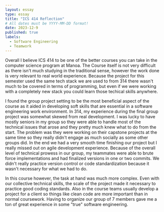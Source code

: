 ```yaml
---
layout: essay
type: essay
title: "ICS 414 Reflection"
# All dates must be YYYY-MM-DD format!
date: 2023-12-9
published: true
labels:
  - Software Engineering
  - Teamwork
---
```


  Overall I believe ICS 414 to be one of the better courses you can take in the computer science program at Manoa. The Course itself is not very difficult as there isn't much studying in the traditional sense, however the work done is very relevant to real world experience. Because the project for this semester used the same tech stack we are used to from 314 there wasn't much to be covered in terms of programming, but even if we were working with a completely new stack you could learn those techical skills anywhere.
  
  I found the group project setting to be the most beneficial aspect of the course as it aided in developing soft skills that are essential in a software engineering work environment. In 314, my experience during the final group project was somewhat skewed from real development. I was lucky to have mostly seniors in my group so they were able to handle most of the technical issues that arose and they pretty much knew what to do from the start. The problem was they were working on their capstone projects at the same time so they really didn't engage as much socially as some other groups did. In the end we had a very smooth time finishing our project but I really missed out on agile development experience. Because of the overall level of technical prowess in our group, my teammates were able to brute force implementations and had finalized versions in one or two commits. We didn't really practice version control or code standardization because it wasn't necessary for what we had to do. 

  In this course however, the task at hand was much more complex. Even with our collective technical skills, the scale of the project made it necessary to practice good coding standards. Also in the course teams usually develop a project for a client so things like clean code are more important than in normal coursework. Having to organize our group of 7 members gave me a ton of great experience in some "true" software engineering. 
